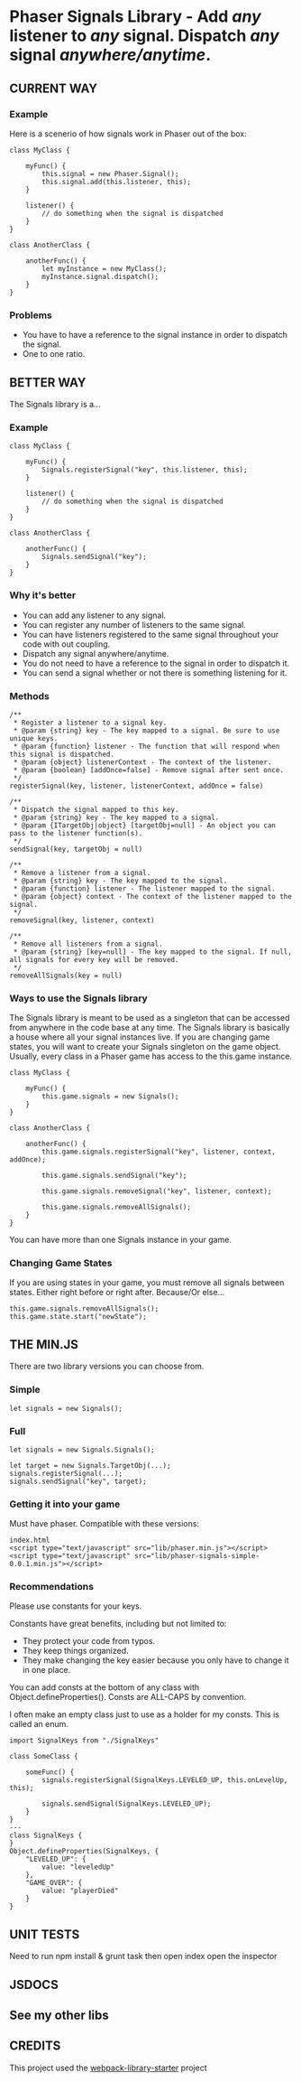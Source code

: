 # Phaser Signals Library - Add **_any_** listener to **_any_** signal. Dispatch **_any_** signal **_anywhere/anytime_**.

## CURRENT WAY
### Example
Here is a scenerio of how signals work in Phaser out of the box: 

    class MyClass {
    
        myFunc() {
            this.signal = new Phaser.Signal();
            this.signal.add(this.listener, this);
        }
        
        listener() {
            // do something when the signal is dispatched
        }
    }
    
    class AnotherClass {
    
        anotherFunc() {
            let myInstance = new MyClass();
            myInstance.signal.dispatch();
        }   
    }

### Problems
- You have to have a reference to the signal instance in order to dispatch the signal.
- One to one ratio. 

## BETTER WAY
The Signals library is a...

### Example

    class MyClass {
    
        myFunc() {
            Signals.registerSignal("key", this.listener, this);
        }
        
        listener() {
            // do something when the signal is dispatched
        }
    }
    
    class AnotherClass {
    
        anotherFunc() {
            Signals.sendSignal("key");
        }   
    }

### Why it's better
- You can add any listener to any signal. 
- You can register any number of listeners to the same signal.
- You can have listeners registered to the same signal throughout your code with out coupling.
- Dispatch any signal anywhere/anytime.
- You do not need to have a reference to the signal in order to dispatch it. 
- You can send a signal whether or not there is something listening for it.

### Methods
    /**
     * Register a listener to a signal key.
     * @param {string} key - The key mapped to a signal. Be sure to use unique keys. 
     * @param {function} listener - The function that will respond when this signal is dispatched.
     * @param {object} listenerContext - The context of the listener.
     * @param {boolean} [addOnce=false] - Remove signal after sent once.
     */
    registerSignal(key, listener, listenerContext, addOnce = false)
    
    /**
     * Dispatch the signal mapped to this key.
     * @param {string} key - The key mapped to a signal.
     * @param {ITargetObj|object} [targetObj=null] - An object you can pass to the listener function(s).
     */
    sendSignal(key, targetObj = null)
    
    /**
     * Remove a listener from a signal.
     * @param {string} key - The key mapped to the signal.
     * @param {function} listener - The listener mapped to the signal.
     * @param {object} context - The context of the listener mapped to the signal.
     */
    removeSignal(key, listener, context)
    
    /**
     * Remove all listeners from a signal.
     * @param {string} [key=null] - The key mapped to the signal. If null, all signals for every key will be removed.
     */
    removeAllSignals(key = null)

### Ways to use the Signals library
The Signals library is meant to be used as a singleton that can be accessed from anywhere in the code base at any time.
The Signals library is basically a house where all your signal instances live.
If you are changing game states, you will want to create your Signals singleton on the game object. 
Usually, every class in a Phaser game has access to the this.game instance.

    class MyClass {

        myFunc() {
            this.game.signals = new Signals();
        }
    }
    
    class AnotherClass {
    
        anotherFunc() {
            this.game.signals.registerSignal("key", listener, context, addOnce);

            this.game.signals.sendSignal("key");

            this.game.signals.removeSignal("key", listener, context);

            this.game.signals.removeAllSignals();
        }   
    }

You can have more than one Signals instance in your game.

### Changing Game States
If you are using states in your game, you must remove all signals between states. 
Either right before or right after.
Because/Or else...
    
    this.game.signals.removeAllSignals();
    this.game.state.start("newState");

## THE MIN.JS
There are two library versions you can choose from.

### Simple

    let signals = new Signals();
    
### Full

    let signals = new Signals.Signals();
    
    let target = new Signals.TargetObj(...);
    signals.registerSignal(...);
    signals.sendSignal("key", target);

### Getting it into your game
Must have phaser. Compatible with these versions:

    index.html
    <script type="text/javascript" src="lib/phaser.min.js"></script>
    <script type="text/javascript" src="lib/phaser-signals-simple-0.0.1.min.js"></script>

### Recommendations
Please use constants for your keys.

Constants have great benefits, including but not limited to:
- They protect your code from typos. 
- They keep things organized. 
- They make changing the key easier because you only have to change it in one place.

You can add consts at the bottom of any class with Object.defineProperties(). Consts are ALL-CAPS by convention.

I often make an empty class just to use as a holder for my consts. This is called an enum.
   
    import SignalKeys from "./SignalKeys"
    
    class SomeClass {
        
        someFunc() {
            signals.registerSignal(SignalKeys.LEVELED_UP, this.onLevelUp, this);
            
            signals.sendSignal(SignalKeys.LEVELED_UP);
        }
    }
    ---
    class SignalKeys {
    }
    Object.defineProperties(SignalKeys, {
        "LEVELED_UP": {
            value: "leveledUp"
        },
        "GAME_OVER": {
            value: "playerDied"
        }
    }
    
## UNIT TESTS
Need to run npm install & grunt task then open index open the inspector


## JSDOCS

## See my other libs

## CREDITS
This project used the [webpack-library-starter](https://github.com/krasimir/webpack-library-starter) project

